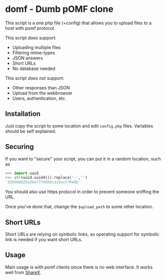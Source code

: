 domf - Dumb pOMF clone
======================

This script is a one php file (+config) that allows you to upload files to a host with pomf protocol.

This script *does* support:

 * Uploading multiple files
 * Filtering mime-types
 * JSON answers
 * Short URLs
 * No database needed

This script *does not* support:

 * Other responses than JSON
 * Upload from the webbrowser
 * Users, authentication, etc.

Installation
------------

Just copy the script to some location and edit `config.php` files.
Variables should be self explained.

Securing
--------

If you want to "secure" your script, you can put it in a random location, such as
```python
>>> import uuid
>>> str(uuid.uuid4()).replace('-','')
'32b988025e3b477799b9c333ec57048b'
```

You should also use https protocol in order to prevent someone sniffing the URL.

Once you've done that, change the `$upload_path` to some other location.

Short URLs
----------

Short URLs are relying on symbolic links, so operating support for symbolic link is needed if you want short URLs.

Usage
-----

Main usage is with pomf clients since there is no web interface. It works well from [ShareX](https://getsharex.com/).